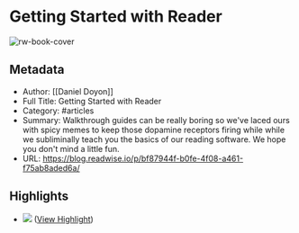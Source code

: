 # Getting Started with Reader

![rw-book-cover](https://s3.amazonaws.com/readwiseio/2022/08/i-give-you-reader-1.png)

## Metadata
- Author: [[Daniel Doyon]]
- Full Title: Getting Started with Reader
- Category: #articles
- Summary: Walkthrough guides can be really boring so we've laced ours with spicy memes to keep those dopamine receptors firing while while we subliminally teach you the basics of our reading software. We hope you don't mind a little fun.
- URL: https://blog.readwise.io/p/bf87944f-b0fe-4f08-a461-f75ab8aded6a/

## Highlights
- ![](https://s3.amazonaws.com/readwiseio/2022/08/antonio-banderas.gif) ([View Highlight](https://read.readwise.io/read/01h4wfne0ddaew1ndq7b6xdc1y))
